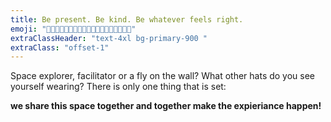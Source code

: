 ```yaml
---
title: Be present. Be kind. Be whatever feels right.
emoji: "🐒👩‍💻🐉💼👨‍🔬👾👶🤖👩‍🚀🐙🤹🌚👨‍🏫👩‍🔬"
extraClassHeader: "text-4xl bg-primary-900 "
extraClass: "offset-1"
---
```


Space explorer, facilitator or a fly on the wall? What other hats do you see yourself wearing? There is only one thing that is set:

**we share this space together and together make the expieriance happen!**
